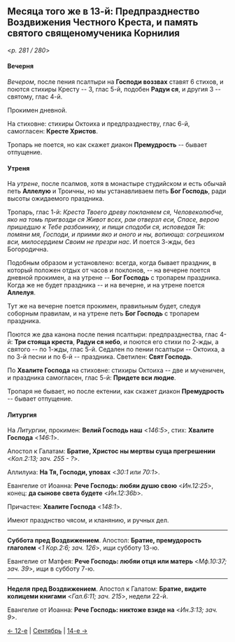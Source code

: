 
## Месяца того же в 13-й: Предпразднество Воздвижения Честного Креста, и память святого священомученика Корнилия

<*p. 281 / 280*>

#### Вечерня

*Вечером*, после пения псалтыри на **Господи воззвах** ставят 6 стихов, и поются стихиры Кресту -- 3, 
глас 5-й, подобен **Радуи ся**, и другия 3 -- святому, глас 4-й. 

Прокимен дневной. 

На стиховне: стихиры Октоиха и предпразднеству, глас 6-й, самогласен: **Кресте Христов**. 

Тропарь не поется, но как скажет диакон **Премудрость** -- бывает отпущение. 

#### Утреня

На *утрене*, после псалмов, хотя в монастыре студийском и есть обычай петь **Аллелую** и Троичны, 
но мы устанавливаем петь **Бог Господь**, ради высоты ожидаемого праздника. 

Тропарь, глас 1-й: *Креста Твоего древу покланяем ся, Человеколюбче, яко на томь пригвозди ся 
Живот всех, раи отверзл еси, Спасе, верою пришедшю к Тебе разбоинику, и пищи сподоби ся, 
исповедая Тя: помяни мя, Господи, и приими яко и оного и ны, вопиюща: согрешихом вси, 
милосердием Своим не презри нас*. И поется 3-жды, без Богородична. 

Подобным образом и установлено: всегда, когда бывает праздник, в который положен отдых от часов и поклонов, -- 
на вечерне поется дневной прокимен, а на утрене -- **Бог Господь** с тропарем праздника. Когда же не будет 
праздника -- и на вечерне, и на утрене поется **Аллелуя**.  

Тут же на вечерне поется прокимен, правильным будет, следуя соборным правилам, и на утрене 
петь **Бог Господь** с тропарем праздника. 

Поются же два канона после пения псалтыри: предпразднества, глас 4-й: **Три стояща креста**, 
**Радуи ся небо**, и поются его стихи по 2-жды, а святого -- по 1-жды, глас 5-й. 
Седален по пении псалтыри -- Октоиха, а по 3-й песни и по 6-й -- праздника. 
Светилен: **Свят Господь**. 

По **Хвалите Господа** на стиховне: стихиры Октоиха -- две и мученичен, и праздника самогласен, 
глас 5-й: **Придете вси людие**. 

Тропаря не бывает, но после ектении, как скажет диакон **Премудрость** -- бывает отпущение. 

#### Литургия

На *Литургии*, прокимен: **Велий Господь наш** <*146:5*>, стих: **Хвалите Господа** <*146:1*>. 
 
Апостол к Галатам: **Братие, Христос ны мертвы суща прегрешении** <*Кол.2:13; зач. 255 - ?*>. 

Аллилуиа: **На Тя, Господи, уповах** <*30:1 или 70:1*>. 

Евангелие от Иоанна: **Рече Господь: любяи душю свою** <*Ин.12:25*>, конец: **да сынове света будете** <*Ин.12:36b*>. 

Причастен: **Хвалите Господа** <*148:1*>. 

Имеют празднство чясом, и кланянию, и ручных дел.

---

**Суббота пред Воздвижением**. Апостол: **Братие, премудорость глаголем** <*1 Кор.2:6; зач. 126*>, ищи 
субботу 13-ю. 

Евангелие от Матфея: **Рече Господь: любяи отця или матерь** <*Мф.10:37; зач. 39*>, ищи в субботу 7-ю.

--- 

**Неделя пред Воздвижением**. Апостол к Галатом: **Братие, видите колицеми книгами** <*Гал.6:11; зач. 215*>, 
недели 22-й. 

Евангелие от Иоанна: **Рече Господь: никтоже взиде на** <*Ин.3:13; зач. 9*>.

[← 12-е](09_12_AST.ru.md) | [Сентябрь](README.md#13-й) | [14-е →](09_14_AST.ru.md)
